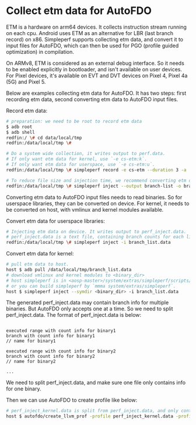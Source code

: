 # Collect etm data for AutoFDO

ETM is a hardware on arm64 devices. It collects instruction stream running on each cpu.
Android uses ETM as an alternative for LBR (last branch record) on x86.
Simpleperf supports collecting etm data, and convert it to input files for AutoFDO, which can
then be used for PGO (profile guided optimization) in compilation.

On ARMv8, ETM is considered as an external debug interface. So it needs to be enabled explicitly
in bootloader, and isn't available on user devices. For Pixel devices, it's available on EVT and
DVT devices on Pixel 4, Pixel 4a (5G) and Pixel 5.

Below are examples collecting etm data for AutoFDO. It has two steps: first recording
etm data, second converting etm data to AutoFDO input files.

Record etm data:

```sh
# preparation: we need to be root to record etm data
$ adb root
$ adb shell
redfin:/ \# cd data/local/tmp
redfin:/data/local/tmp \#

# Do a system wide collection, it writes output to perf.data.
# If only want etm data for kernel, use `-e cs-etm:k`.
# If only want etm data for userspace, use `-e cs-etm:u`.
redfin:/data/local/tmp \# simpleperf record -e cs-etm --duration 3 -a

# To reduce file size and injection time, we recommend converting etm data into a protobuf format.
redfin:/data/local/tmp \# simpleperf inject --output branch-list -o branch_list.data
```

Converting etm data to AutoFDO input files needs to read binaries.
So for userspace libraries, they can be converted on device. For kernel, it needs
to be converted on host, with vmlinux and kernel modules available.

Convert etm data for userspace libraries:

```sh
# Injecting etm data on device. It writes output to perf_inject.data.
# perf_inject.data is a text file, containing branch counts for each library.
redfin:/data/local/tmp \# simpleperf inject -i branch_list.data
```

Convert etm data for kernel:

```sh
# pull etm data to host.
host $ adb pull /data/local/tmp/branch_list.data
# download vmlinux and kernel modules to <binary_dir>
# host simpleperf is in <aosp-master>/system/extras/simpleperf/scripts/bin/linux/x86_64/simpleperf,
# or you can build simpleperf by `mmma system/extras/simpleperf`.
host $ simpleperf inject --symdir <binary_dir> -i branch_list.data
```

The generated perf_inject.data may contain branch info for multiple binaries. But AutoFDO only
accepts one at a time. So we need to split perf_inject.data.
The format of perf_inject.data is below:

```perf_inject.data format

executed range with count info for binary1
branch with count info for binary1
// name for binary1

executed range with count info for binary2
branch with count info for binary2
// name for binary2

...
```

We need to split perf_inject.data, and make sure one file only contains info for one binary.

Then we can use AutoFDO to create profile like below:

```sh
# perf_inject_kernel.data is split from perf_inject.data, and only contains branch info for [kernel.kallsyms].
host $ autofdo/create_llvm_prof -profile perf_inject_kernel.data -profiler text -binary vmlinux -out a.prof -format binary
```
